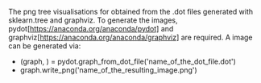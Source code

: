 The png tree visualisations for obtained from the .dot files generated with sklearn.tree and graphviz.
To generate the images, pydot[https://anaconda.org/anaconda/pydot] and graphviz[https://anaconda.org/anaconda/graphviz] are required. A image can be generated via:
- (graph, ) = pydot.graph_from_dot_file('name_of_the_dot_file.dot')
- graph.write_png('name_of_the_resulting_image.png')
